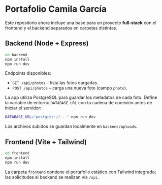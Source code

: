# Portafolio Camila García

Este repositorio ahora incluye una base para un proyecto **full‑stack** con el frontend y el backend separados en carpetas distintas.

## Backend (Node + Express)

```bash
cd backend
npm install
npm run dev
```

Endpoints disponibles:
- `GET /api/photos` – lista las fotos cargadas.
- `POST /api/photos` – carga una nueva foto (campo `photo`).

La app utiliza PostgreSQL para guardar los metadatos de cada foto. Define la variable
de entorno `DATABASE_URL` con tu cadena de conexión antes de iniciar el servidor:

```bash
DATABASE_URL="postgres://..." npm run dev
```

Los archivos subidos se guardan localmente en `backend/uploads`.

## Frontend (Vite + Tailwind)

```bash
cd frontend
npm install
npm run dev
```

La carpeta `frontend` contiene el portafolio estático con Tailwind integrado; las solicitudes al backend se realizan vía `/api`.
